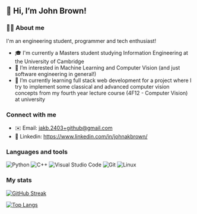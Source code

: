## 👋 Hi, I’m John Brown!

### 🧑‍💻 About me

I'm an engineering student, programmer and tech enthusiast!

- 🎓 I'm currently a Masters student studying Information Engineering at the University of Cambridge
- 👀 I’m interested in Machine Learning and Computer Vision (and just software engineering in general!)
- 🌱 I’m currently learning full stack web development for a project where I try to implement some classical and advanced computer vision concepts from my fourth year lecture course (4F12 - Computer Vision) at university

### Connect with me
- ✉️ Email: jakb.2403+github@gmail.com
- 🔗 Linkedin: https://www.linkedin.com/in/johnakbrown/

### Languages and tools
<p>
<img alt="Python" src="https://img.shields.io/badge/python-%2314354C.svg?style=for-the-badge&logo=python&logoColor=white&color=EB4531"/>      
<img alt= "C++" src="https://img.shields.io/badge/c++-%2300599C.svg?style=for-the-badge&logo=c%2B%2B&logoColor=white&color=F67827"/>  
<img alt="Visual Studio Code" src="https://img.shields.io/badge/VisualStudioCode-0078d7.svg?style=for-the-badge&logo=visual-studio-code&logoColor=white"/> 
<img alt="Git" src="https://img.shields.io/badge/git-%23F05033.svg?style=for-the-badge&logo=git&logoColor=white"/>
<img alt="Linux" src="https://img.shields.io/badge/Linux-FCC624?style=for-the-badge&logo=linux&logoColor=black">  
</p>

### My stats

[![GitHub Streak](http://github-readme-streak-stats.herokuapp.com?user=jakb2403&theme=dark)](https://git.io/streak-stats)

[![Top Langs](https://github-readme-stats.vercel.app/api/top-langs/?username=jakb2403)](https://github.com/anuraghazra/github-readme-stats)
